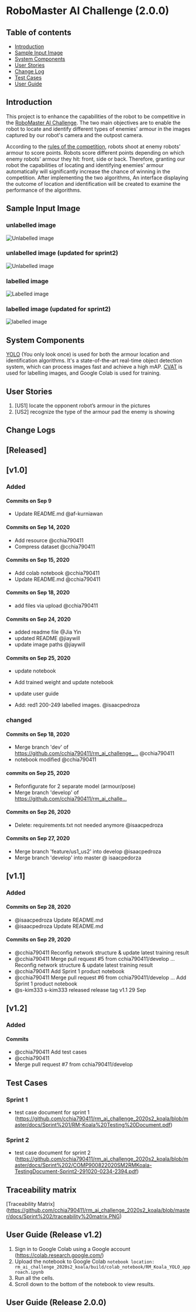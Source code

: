 # RoboMaster AI Challenge (2.0.0)

## Table of contents

* [Introduction](#introduction)
* [Sample Input Image](#sample-input-image)
* [System Components](#system-components)
* [User Stories](#user-stories)
* [Change Log](#change-logs)
* [Test Cases](#test-cases)
* [User Guide](#user-guide)

## Introduction

This project is to enhance the capabilities of the robot to be competitive in the [RoboMaster AI Challenge](https://www.robomaster.com/en-US/robo/icra). The two main objectives are to enable the robot to locate and identify different types of enemies' armour in the images captured by our robot's camera and the outpost camera. 

According to the [rules of the competition](https://www.robomaster.com/en-US/resource/pages/announcement/1039), robots shoot at enemy robots' armour to score points. Robots score different points depending on which enemy robots' armour they hit: front, side or back. Therefore, granting our robot the capabilities of locating and identifying enemies' armour automatically will significantly increase the chance of winning in the competition. After implementing the two algorithms, An interface displaying the outcome of location and identification will be created to examine the performance of the algorithms. 

## Sample Input Image
### unlabelled image
![Unlabelled image](src/images/sample_unlabeled_image.png)

### unlabelled image (updated for sprint2)
![Unlabelled image](/multiple_colours.png)

### labelled image
![Labelled image](src/images/sample_labelled_image.png)

### labelled image (updated for sprint2)
![labelled image](/prediction.jpg)

## System Components

[YOLO](https://pjreddie.com/darknet/yolo/) (You only look once) is used for both the armour location and identification algorithms. It's a state-of-the-art real-time object detection system, which can process images fast and achieve a high mAP. [CVAT](https://github.com/openvinotoolkit/cvat) is used for labelling images, and Google Colab is used for training. 

## User Stories
  1. [US1] locate the opponent robot’s armour in the pictures
  2. [US2] recognize the type of the armour pad the enemy is showing
  
## Change Logs
## [Released] 
## [v1.0]
### Added
#### Commits on Sep 9
- Update README.md @af-kurniawan

#### Commits on Sep 14, 2020
- Add resource @cchia790411
- Compress dataset @cchia790411

#### Commits on Sep 15, 2020
- Add colab notebook @cchia790411
- Update README.md @cchia790411

#### Commits on Sep 18, 2020
- add files via upload @cchia790411

#### Commits on Sep 24, 2020
- added readme file @Jia Yin
- updated README @jiaywill
- update image paths @jiaywill

#### Commits on Sep 25, 2020
- update notebook
- Add trained weight and update notebook
- update user guide

- Add: red1 200-249 labelled images. @isaacpedroza 

### changed
#### Commits on Sep 18, 2020
- Merge branch 'dev' of https://github.com/cchia790411/rm_ai_challenge_… @cchia790411
- notebook modified @cchia790411

#### commits on Sep 25, 2020
- Refonfigurate for 2 separate model (armour/pose) 
- Merge branch 'develop' of https://github.com/cchia790411/rm_ai_challe…

#### Commits on Sep 26, 2020
- Delete: requirements.txt not needed anymore @isaacpedroza 
#### Commits on Sep 27, 2020
- Merge branch 'feature/us1_us2' into develop @isaacpedroza
- Merge branch 'develop' into master @ isaacpedorza

## [v1.1]
### Added 
#### Commits on Sep 28, 2020
- @isaacpedroza Update README.md
- @isaacpedroza Update README.md

#### Commits on Sep 29, 2020
- @cchia790411 Reconfig network structure & update latest training result
- @cchia790411 Merge pull request #5 from cchia790411/develop … Reconfig network structure & update latest training result
- @cchia790411 Add Sprint 1 product notebook
- @cchia790411 Merge pull request #6 from cchia790411/develop … Add Sprint 1 product notebook
- @s-kim333 s-kim333 released release tag v1.1 29 Sep 

## [v1.2]
### Added
#### Commits 
- @cchia790411 Add test cases
- @cchia790411
- Merge pull request #7 from cchia790411/develop

## Test Cases
### Sprint 1
- test case document for sprint 1 (https://github.com/cchia790411/rm_ai_challenge_2020s2_koala/blob/master/docs/Sprint%201/RM-Koala%20Testing%20Document.pdf)
### Sprint 2 
- test case document for sprint 2 (https://github.com/cchia790411/rm_ai_challenge_2020s2_koala/blob/master/docs/Sprint%202/COMP900822020SM2RMKoala-TestingDocument-Sprint2-291020-0234-2394.pdf)

## Traceability matrix
[Traceability Matrix] (https://github.com/cchia790411/rm_ai_challenge_2020s2_koala/blob/master/docs/Sprint%202/traceability%20matrix.PNG)
## User Guide (Release v1.2)
1. Sign in to Google Colab using a Google account (https://colab.research.google.com/)
2. Upload the notebook to Google Colab 
  ``` notebook location: rm_ai_challenge_2020s2_koala/build/colab_notebook/RM_Koala_YOLO_approach.ipynb ```
3. Run all the cells.
4. Scroll down to the bottom of the notebook to view results.
## User Guide (Release 2.0.0)
